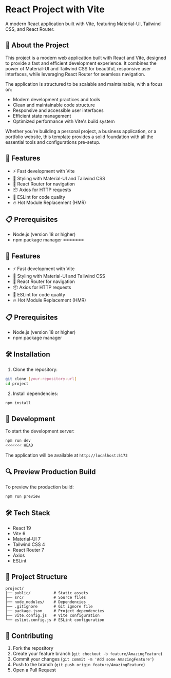 # React Project with Vite

A modern React application built with Vite, featuring Material-UI, Tailwind CSS, and React Router.

## 📖 About the Project

This project is a modern web application built with React and Vite, designed to provide a fast and efficient development experience. It combines the power of Material-UI and Tailwind CSS for beautiful, responsive user interfaces, while leveraging React Router for seamless navigation.

The application is structured to be scalable and maintainable, with a focus on:
- Modern development practices and tools
- Clean and maintainable code structure
- Responsive and accessible user interfaces
- Efficient state management
- Optimized performance with Vite's build system

Whether you're building a personal project, a business application, or a portfolio website, this template provides a solid foundation with all the essential tools and configurations pre-setup.

## 🚀 Features

- ⚡️ Fast development with Vite
- 🎨 Styling with Material-UI and Tailwind CSS
- 🔄 React Router for navigation
- 📦 Axios for HTTP requests
- 🧹 ESLint for code quality
- 🔥 Hot Module Replacement (HMR)

## 📋 Prerequisites

- Node.js (version 18 or higher)
- npm  package manager
=======
## 🚀 Features

- ⚡️ Fast development with Vite
- 🎨 Styling with Material-UI and Tailwind CSS
- 🔄 React Router for navigation
- 📦 Axios for HTTP requests
- 🧹 ESLint for code quality
- 🔥 Hot Module Replacement (HMR)

## 📋 Prerequisites

- Node.js (version 18 or higher)
- npm  package manager


## 🛠️ Installation

1. Clone the repository:
```bash
git clone [your-repository-url]
cd project
```

2. Install dependencies:
```bash
npm install
```

## 🚀 Development

To start the development server:

```bash
npm run dev
<<<<<<< HEAD
```

The application will be available at `http://localhost:5173`


## 🔍 Preview Production Build

To preview the production build:

```bash
npm run preview
```

## 🛠️ Tech Stack

- React 19
- Vite 6
- Material-UI 7
- Tailwind CSS 4
- React Router 7
- Axios
- ESLint

## 📁 Project Structure

```
project/
├── public/          # Static assets
├── src/             # Source files
├── node_modules/    # Dependencies
├── .gitignore       # Git ignore file
├── package.json     # Project dependencies
├── vite.config.js   # Vite configuration
└── eslint.config.js # ESLint configuration
```


## 🤝 Contributing

1. Fork the repository
2. Create your feature branch (`git checkout -b feature/AmazingFeature`)
3. Commit your changes (`git commit -m 'Add some AmazingFeature'`)
4. Push to the branch (`git push origin feature/AmazingFeature`)
5. Open a Pull Request
